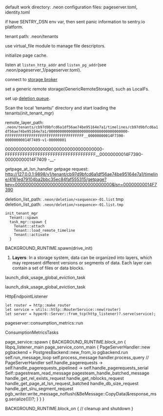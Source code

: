 default work directory: .neon
configuration files: pageserver.toml, identity.toml

if have SENTRY_DSN env var, then sent panic information to sentry.io platform.

tenant path: .neon/tenants

use virtual_file module to manage file descriptors.

initialize page cache.

listen at `listen_http_addr` and `listen_pg_addr`(see .neon/pageserver_1/pageserver.toml).

connect to [storage broker](./storage_broker.md)

set a generic remote storage(GenericRemoteStorage), such as LocalFs.

set up [deletion queue](./deletion_queue.md).

Scan the local 'tenants/' directory and start loading the tenants(init_tenant_mgr)

remote_layer_path: `.neon/tenants/cb97d9bfcd6a1df56ae74be95164e7a1/timelines/cb97d9bfcd6a1df56ae74be95164e7a1/000000000000000000000000000000000000-FFFFFFFFFFFFFFFFFFFFFFFFFFFFFFFFFFFF__00000000014F7390-00000000014F7409-v1-00000001`

000000000000000000000000000000000000-FFFFFFFFFFFFFFFFFFFFFFFFFFFFFFFFFFFF__00000000014F7390-00000000014F7409
<key start>-<key end>__<start LSN>-<end LSN>

getpage_at_lsn_handler
getpage request: http://127.0.0.1:9898/v1/tenant/cb97d9bfcd6a1df56ae74be95164e7a1/timeline/4161ed79104ba2bbc35ec84faf555315/getpage?key=000000000000000000000000000000000000&lsn=00000000014F7390

deletion_list_path: `.neon/deletion/<sequence>-01.list`
tmp deletion_list_path: `.neon/deletion/<sequence>-01.list.tmp`

```text
init_tenant_mgr
  Tenant::spawn
  task_mgr::spawn {
    Tenant::attach
    Tenant::load_remote_timeline
    Tenant::activate
  }
```

BACKGROUND_RUNTIME.spawn(drive_init)


1. **Layers**: In a storage system, data can be organized into layers,
which may represent different versions or segments of data. Each layer can
contain a set of files or data blocks.

launch_disk_usage_global_eviction_task

launch_disk_usage_global_eviction_task

HttpEndpointListener

```text
let router = http::make_router
let service = utils::http::RouterService::new(router)
let server = hyper0::Server::from_tcp(http_listener)?.serve(service);
```

pageserver::consumption_metrics::run

ConsumptionMetricsTasks

page_service::spawn {
  BACKGROUND_RUNTIME.block_on {
    libpq_listener_main
    page_service_conn_main {
        PageServerHandler::new
        pgbackend = PostgresBackend::new_from_io
        pgbackend.run
            self.run_message_loop
            self.process_message
            handler.process_query // PageServerHandler
            self.handle_pagerequests
                -> self.handle_pagerequests_pipelined
                -> self.handle_pagerequests_serial
                    Self::pagestream_read_message
                    pagesteam_handle_batched_message
                        handle_get_rel_exists_request
                        handle_get_nblocks_request
                        handle_get_page_at_lsn_request_batched
                        handle_db_size_request
                        handle_get_slru_segment_request
                    pgb_writer.write_message_noflush(&BeMessage::CopyData(&response_msg.serialize()))?;
    }
  }
}

BACKGROUND_RUNTIME.block_on {
    // cleanup and shutdown
}

